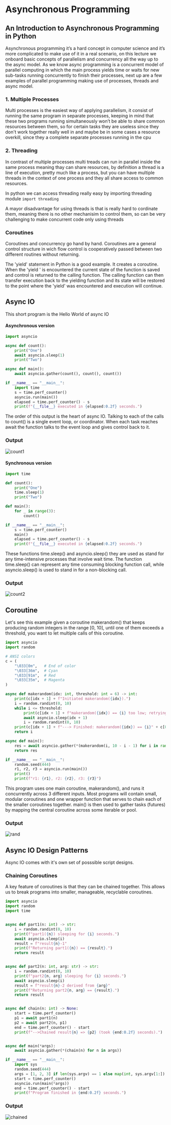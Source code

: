 # Asynchronous Programming 

## An Introduction to Asynchronous Programming in Python
Asynchronous  programming it’s a hard concept in computer science and it’s more complicated to make use of it in a real scenario, on this lecture we onboard basic concepts of parallelism and concurrency all the way up to the async model. As we know async programming is a concurrent model of parallel computing in which the main process yields time or waits for new sub-tasks running concurrently to finish their processes, next up are a few examples of parallel programming making use of processes, threads and async model.  

### 1. Multiple Processes
Multi processes is the easiest way of applying parallelism, it consist of running the same program in separate processes, keeping in mind that these two programs running simultaneously  won’t be able to share common resources between them, so for certain tasks they are useless since they don't work together really well in and maybe be in some cases a resource overkill, since they a complete separate processes running in the cpu

### 2. Threading
In contrast of multiple processes multi treads can run in parallel inside the same process meaning thay can share resources, by definition a thread is a line of execution, pretty much like a process, but you can have multiple threads in the context of one process and they all share access to common resources.

In python we can access threading really easy by importing threading module
`import threading`

A mayor disadvantage for using threads is that is really hard to cordinate them, meaning there is no other mechanisim to control them, so can be very challenging to make concurrent code only using threads 

### Coroutines
Coroutines and concurrency go hand by hand. Coroutines are a general control structure in wich flow control is cooperatively passed between two different routines without returning.

The 'yield' statement in Python is a good example. It creates a coroutine. When the 'yield ' is encountered the current state of the function is saved and control is returned to the calling function. The calling function can then transfer execution back to the yielding function and its state will be restored to the point where the 'yield' was encountered and execution will continue.

## Async IO

This short program is the Hello World of async IO

#### Asynchronous version

```python
import asyncio

async def count():
    print("One")
    await asyncio.sleep(1)
    print("Two")

async def main():
    await asyncio.gather(count(), count(), count())

if __name__ == "__main__":
    import time
    s = time.perf_counter()
    asyncio.run(main())
    elapsed = time.perf_counter() - s
    print(f"{__file__} executed in {elapsed:0.2f} seconds.")
```
The order of this output is the heart of async IO. Talking to each of the calls to count() is a single event loop, or coordinator. When each task reaches await the function talks to the event loop and gives control back to it.

### Output 
![count1](count1.png)

#### Synchronous version

```python
import time

def count():
    print("One")
    time.sleep(1)
    print("Two")

def main():
    for _ in range(3):
        count()

if __name__ == "__main__":
    s = time.perf_counter()
    main()
    elapsed = time.perf_counter() - s
    print(f"{__file__} executed in {elapsed:0.2f} seconds.")
```

These functions time.sleep() and asyncio.sleep() they are used as stand for any time-intensive processes that involve wait time. The function time.sleep() can represent any time consuming blocking function call, while asyncio.sleep() is used to stand in for a non-blocking call.

### Output 
![count2](count2.png)

## Coroutine


Let's see this example given a coroutine makerandom() that keeps producing random integers in the range [0, 10], until one of them exceeds a threshold, you want to let multiple calls of this coroutine.

```python
import asyncio
import random

# ANSI colors
c = (
    "\033[0m",   # End of color
    "\033[36m",  # Cyan
    "\033[91m",  # Red
    "\033[35m",  # Magenta
)

async def makerandom(idx: int, threshold: int = 6) -> int:
    print(c[idx + 1] + f"Initiated makerandom({idx}).")
    i = random.randint(0, 10)
    while i <= threshold:
        print(c[idx + 1] + f"makerandom({idx}) == {i} too low; retrying.")
        await asyncio.sleep(idx + 1)
        i = random.randint(0, 10)
    print(c[idx + 1] + f"---> Finished: makerandom({idx}) == {i}" + c[0])
    return i

async def main():
    res = await asyncio.gather(*(makerandom(i, 10 - i - 1) for i in range(3)))
    return res

if __name__ == "__main__":
    random.seed(444)
    r1, r2, r3 = asyncio.run(main())
    print()
    print(f"r1: {r1}, r2: {r2}, r3: {r3}")
```

This program uses one main coroutine, makerandom(), and runs it concurrently across 3 different inputs. Most programs will contain small, modular coroutines and one wrapper function that serves to chain each of the smaller coroutines together. main() is then used to gather tasks (futures) by mapping the central coroutine across some iterable or pool.

### Output 
![rand](rand.png)

## Async IO Design Patterns
Async IO comes with it's own set of posssible script designs.

### Chaining Coroutines
A key feature of coroutines is that they can be chained together. This allows us to break programs into smaller, manageable, recyclable coroutines.

```python
import asyncio
import random
import time


async def part1(n: int) -> str:
    i = random.randint(0, 10)
    print(f"part1({n}) sleeping for {i} seconds.")
    await asyncio.sleep(i)
    result = f"result{n}-1"
    print(f"Returning part1({n}) == {result}.")
    return result


async def part2(n: int, arg: str) -> str:
    i = random.randint(0, 10)
    print(f"part2{n, arg} sleeping for {i} seconds.")
    await asyncio.sleep(i)
    result = f"result{n}-2 derived from {arg}"
    print(f"Returning part2{n, arg} == {result}.")
    return result


async def chain(n: int) -> None:
    start = time.perf_counter()
    p1 = await part1(n)
    p2 = await part2(n, p1)
    end = time.perf_counter() - start
    print(f"-->Chained result{n} => {p2} (took {end:0.2f} seconds).")


async def main(*args):
    await asyncio.gather(*(chain(n) for n in args))

if __name__ == "__main__":
    import sys
    random.seed(444)
    args = [1, 2, 3] if len(sys.argv) == 1 else map(int, sys.argv[1:])
    start = time.perf_counter()
    asyncio.run(main(*args))
    end = time.perf_counter() - start
    print(f"Program finished in {end:0.2f} seconds.")

```
### Output 
![chained](chained.png)